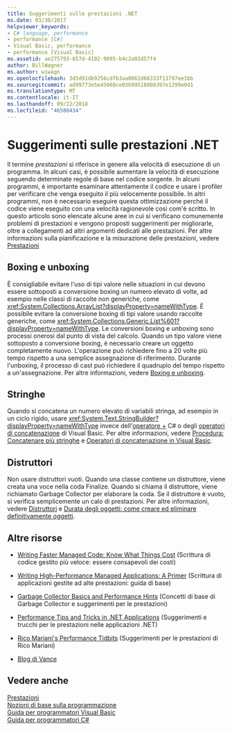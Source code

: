 ```yaml
---
title: Suggerimenti sulle prestazioni .NET
ms.date: 03/30/2017
helpviewer_keywords:
- C# language, performance
- performance [C#]
- Visual Basic, performance
- performance [Visual Basic]
ms.assetid: ae275793-857d-4102-9095-b4c2a02d57f4
author: BillWagner
ms.author: wiwagn
ms.openlocfilehash: 3d5d91db9256cdfb3aa0062d66333f13797ee1bb
ms.sourcegitcommit: ad99773e5e45068ce03b99518008397e1299e0d1
ms.translationtype: MT
ms.contentlocale: it-IT
ms.lasthandoff: 09/22/2018
ms.locfileid: "46580434"
---
```

# <a name="net-performance-tips"></a>Suggerimenti sulle prestazioni .NET
Il termine *prestazioni* si riferisce in genere alla velocità di esecuzione di un programma. In alcuni casi, è possibile aumentare la velocità di esecuzione seguendo determinate regole di base nel codice sorgente. In alcuni programmi, è importante esaminare attentamente il codice e usare i profiler per verificare che venga eseguito il più velocemente possibile. In altri programmi, non è necessario eseguire questa ottimizzazione perché il codice viene eseguito con una velocità ragionevole così com'è scritto. In questo articolo sono elencate alcune aree in cui si verificano comunemente problemi di prestazioni e vengono proposti suggerimenti per migliorarle, oltre a collegamenti ad altri argomenti dedicati alle prestazioni. Per altre informazioni sulla pianificazione e la misurazione delle prestazioni, vedere [Prestazioni](../../../docs/framework/performance/index.md)  
  
## <a name="boxing-and-unboxing"></a>Boxing e unboxing  
 È consigliabile evitare l'uso di tipi valore nelle situazioni in cui devono essere sottoposti a conversione boxing un numero elevato di volte, ad esempio nelle classi di raccolte non generiche, come <xref:System.Collections.ArrayList?displayProperty=nameWithType>. È possibile evitare la conversione boxing di tipi valore usando raccolte generiche, come <xref:System.Collections.Generic.List%601?displayProperty=nameWithType>. Le conversioni boxing e unboxing sono processi onerosi dal punto di vista del calcolo. Quando un tipo valore viene sottoposto a conversione boxing, è necessario creare un oggetto completamente nuovo. L'operazione può richiedere fino a 20 volte più tempo rispetto a una semplice assegnazione di riferimento. Durante l'unboxing, il processo di cast può richiedere il quadruplo del tempo rispetto a un'assegnazione. Per altre informazioni, vedere [Boxing e unboxing](~/docs/csharp/programming-guide/types/boxing-and-unboxing.md).  
  
## <a name="strings"></a>Stringhe  
 Quando si concatena un numero elevato di variabili stringa, ad esempio in un ciclo rigido, usare <xref:System.Text.StringBuilder?displayProperty=nameWithType> invece dell'[operatore +](~/docs/csharp/language-reference/operators/addition-operator.md) C# o degli [operatori di concatenazione](~/docs/visual-basic/language-reference/operators/concatenation-operators.md) di Visual Basic. Per altre informazioni, vedere [Procedura: Concatenare più stringhe](../../csharp/how-to/concatenate-multiple-strings.md) e [Operatori di concatenazione in Visual Basic](~/docs/visual-basic/programming-guide/language-features/operators-and-expressions/concatenation-operators.md).  
  
## <a name="destructors"></a>Distruttori  
 Non usare distruttori vuoti. Quando una classe contiene un distruttore, viene creata una voce nella coda Finalize. Quando si chiama il distruttore, viene richiamato Garbage Collector per elaborare la coda. Se il distruttore è vuoto, si verifica semplicemente un calo di prestazioni. Per altre informazioni, vedere [Distruttori](~/docs/csharp/programming-guide/classes-and-structs/destructors.md) e [Durata degli oggetti: come creare ed eliminare definitivamente oggetti](~/docs/visual-basic/programming-guide/language-features/objects-and-classes/object-lifetime-how-objects-are-created-and-destroyed.md).  
  
## <a name="other-resources"></a>Altre risorse  
  
-   [Writing Faster Managed Code: Know What Things Cost](https://go.microsoft.com/fwlink/?LinkId=99294) (Scrittura di codice gestito più veloce: essere consapevoli dei costi)  
  
-   [Writing High-Performance Managed Applications: A Primer](https://go.microsoft.com/fwlink/?LinkId=99295) (Scrittura di applicazioni gestite ad alte prestazioni: guida di base)  
  
-   [Garbage Collector Basics and Performance Hints](https://go.microsoft.com/fwlink/?LinkId=99296) (Concetti di base di Garbage Collector e suggerimenti per le prestazioni)  
  
-   [Performance Tips and Tricks in .NET Applications](https://go.microsoft.com/fwlink/?LinkId=99297) (Suggerimenti e trucchi per le prestazioni nelle applicazioni .NET)  

-   [Rico Mariani's Performance Tidbits](https://go.microsoft.com/fwlink/?LinkId=115679) (Suggerimenti per le prestazioni di Rico Mariani)  

-   [Blog di Vance](https://blogs.msdn.microsoft.com/vancem/)
  
## <a name="see-also"></a>Vedere anche  
 [Prestazioni](../../../docs/framework/performance/index.md)  
 [Nozioni di base sulla programmazione](https://msdn.microsoft.com/library/65c12cca-af4f-4017-886e-2dbc00a189d6)  
 [Guida per programmatori Visual Basic](../../visual-basic/programming-guide/index.md)  
 [Guida per programmatori C#](https://msdn.microsoft.com/library/ac0f23a2-6bf3-4077-be99-538ae5fd3bc5)
